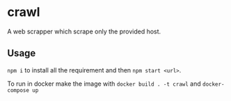 # crawl

A web scrapper which scrape only the provided host.

## Usage
`npm i` to install all the requirement and then `npm start <url>`.

To run in docker make the image with `docker build . -t crawl` and `docker-compose up`
